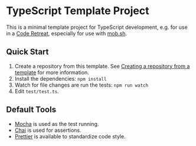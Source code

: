 # TypeScript Template Project

This is a minimal template project for TypeScript development, e.g. for use in a [Code Retreat](https://www.coderetreat.org/), especially for use with [mob.sh](https://mob.sh/).

## Quick Start

1. Create a repository from this template. See [Creating a repository from a template](https://docs.github.com/en/github/creating-cloning-and-archiving-repositories/creating-a-repository-on-github/creating-a-repository-from-a-template) for more information.
2. Install the dependencies: `npm install`
3. Watch for file changes are run the tests: `npm run watch`
4. Edit `test/test.ts`.

## Default Tools

- [Mocha](https://mochajs.org/) is used as the test running.
- [Chai](https://www.chaijs.com/) is used for assertions.
- [Prettier](https://prettier.io/) is available to standardize code style.
